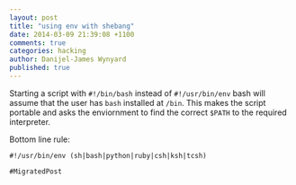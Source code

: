 ```yaml
---
layout: post
title: "using env with shebang"
date: 2014-03-09 21:39:08 +1100
comments: true
categories: hacking
author: Danijel-James Wynyard
published: true
---
```

Starting a script with `#!/bin/bash` instead of `#!/usr/bin/env` bash will assume that the user has `bash` installed at `/bin`. This makes the script portable and asks the enviornment to find the correct `$PATH` to the required interpreter.

Bottom line rule:

    #!/usr/bin/env (sh|bash|python|ruby|csh|ksh|tcsh)

`#MigratedPost`
